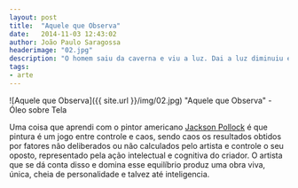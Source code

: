 ```yaml
---
layout: post
title:  "Aquele que Observa"
date:   2014-11-03 12:43:02
author: João Paulo Saragossa
headerimage: "02.jpg"
description: "O homem saiu da caverna e viu a luz. Dai a luz diminuiu e ele viu o mundo. O homem viu que o mundo era diferente da caverna. O mundo estava estava cheio de coisas que o homem não sabia o que era. O homem viu seu reflexo na água e percebeu que não sabia o que ele era. O homem viu a morte, e a única coisa que descobriu é que ela o aguardava."
tags:
- arte
---
```

![Aquele que Observa]({{ site.url }}/img/02.jpg)
"Aquele que Observa" - Óleo sobre Tela

Uma coisa que aprendi com o pintor americano [Jackson Pollock](http://pt.wikipedia.org/wiki/Jackson_Pollock) é que pintura é um jogo entre controle e caos, sendo caos os resultados obtidos por fatores não deliberados ou não calculados pelo artista e controle o seu oposto, representado pela ação intelectual e cognitiva do criador. O artista que se dá conta disso e domina esse equilíbrio produz uma obra viva, única, cheia de personalidade e talvez até inteligencia.